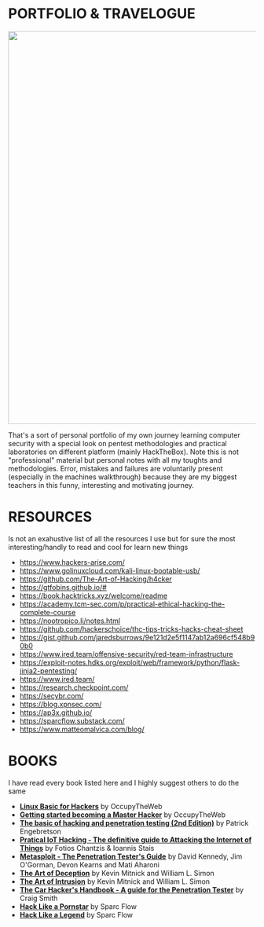 # PORTFOLIO & TRAVELOGUE

<p align="center">
<img src="https://github.com/alstephh/This_Is_Just_A_Hobby/assets/50571084/d4a4356a-8a39-4d04-bb02-84e14cac7152" width="800" />
</p>
                  
That's a sort of personal portfolio of my own journey learning computer security with a special look on pentest methodologies and practical laboratories on different platform (mainly HackTheBox).
Note this is not "professional" material but personal notes with all my toughts and methodologies. Error, mistakes and failures are voluntarily present (especially in the machines walkthrough) because they are my biggest teachers in this funny, interesting and motivating journey. 


# RESOURCES
Is not an exahustive list of all the resources I use but for sure the most interesting/handly to read and cool for learn new things

* https://www.hackers-arise.com/
* https://www.golinuxcloud.com/kali-linux-bootable-usb/
* https://github.com/The-Art-of-Hacking/h4cker
* https://gtfobins.github.io/#
* https://book.hacktricks.xyz/welcome/readme
* https://academy.tcm-sec.com/p/practical-ethical-hacking-the-complete-course
* https://nootropico.li/notes.html
* https://github.com/hackerschoice/thc-tips-tricks-hacks-cheat-sheet
* https://gist.github.com/jaredsburrows/9e121d2e5f1147ab12a696cf548b90b0
* https://www.ired.team/offensive-security/red-team-infrastructure
* https://exploit-notes.hdks.org/exploit/web/framework/python/flask-jinja2-pentesting/
* https://www.ired.team/
* https://research.checkpoint.com/
* https://secybr.com/
* https://blog.xpnsec.com/
* https://ap3x.github.io/
* https://sparcflow.substack.com/
* https://www.matteomalvica.com/blog/

# BOOKS
I have read every book listed here and I highly suggest others to do the same 

* <u>**Linux Basic for Hackers**</u> by OccupyTheWeb
* <u>**Getting started becoming a Master Hacker**</u> by OccupyTheWeb
* <u>**The basic of hacking and penetration testing (2nd Edition)**</u> by Patrick Engebretson
* <u>**Pratical IoT Hacking - The definitive guide to Attacking the Internet of Things**</u> by Fotios Chantzis & Ioannis Stais
* <u>**Metasploit - The Penetration Tester's Guide**</u> by David Kennedy, Jim O'Gorman, Devon Kearns and Mati Aharoni
* <u>**The Art of Deception**</u> by Kevin Mitnick and William L. Simon
* <u>**The Art of Intrusion**</u> by Kevin Mitnick and William L. Simon
* <u>**The Car Hacker's Handbook - A guide for the Penetration Tester**</u> by Craig Smith
* <u>**Hack Like a Pornstar**</u> by Sparc Flow
* <u>**Hack Like a Legend**</u> by Sparc Flow
